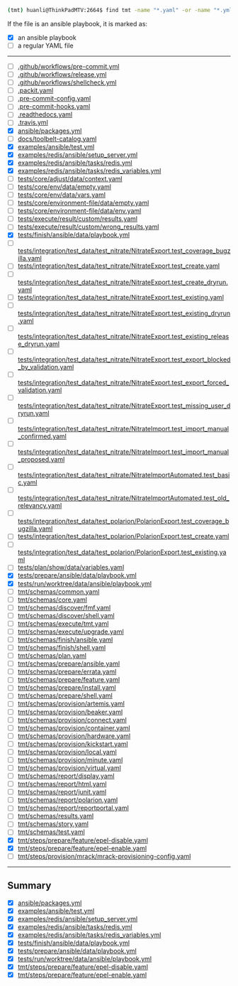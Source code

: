 ```bash
(tmt) huanli@ThinkPadMTV:2664$ find tmt -name "*.yaml" -or -name "*.yml"
```

If the file is an ansible playbook, it is marked as:

* [x] an ansible playbook
* [ ] a regular YAML file

---

* [ ] [.github/workflows/pre-commit.yml](https://github.com/teemtee/tmt/blob/main/.github/workflows/pre-commit.yml)
* [ ] [.github/workflows/release.yml](https://github.com/teemtee/tmt/blob/main/.github/workflows/release.yml)
* [ ] [.github/workflows/shellcheck.yml](https://github.com/teemtee/tmt/blob/main/.github/workflows/shellcheck.yml)
* [ ] [.packit.yaml](https://github.com/teemtee/tmt/blob/main/.packit.yaml)
* [ ] [.pre-commit-config.yaml](https://github.com/teemtee/tmt/blob/main/.pre-commit-config.yaml)
* [ ] [.pre-commit-hooks.yaml](https://github.com/teemtee/tmt/blob/main/.pre-commit-hooks.yaml)
* [ ] [.readthedocs.yaml](https://github.com/teemtee/tmt/blob/main/.readthedocs.yaml)
* [ ] [.travis.yml](https://github.com/teemtee/tmt/blob/main/.travis.yml)
* [x] [ansible/packages.yml](https://github.com/teemtee/tmt/blob/main/ansible/packages.yml)
* [ ] [docs/toolbelt-catalog.yaml](https://github.com/teemtee/tmt/blob/main/docs/toolbelt-catalog.yaml)
* [x] [examples/ansible/test.yml](https://github.com/teemtee/tmt/blob/main/examples/ansible/test.yml)
* [x] [examples/redis/ansible/setup_server.yml](https://github.com/teemtee/tmt/blob/main/examples/redis/ansible/setup_server.yml)
* [x] [examples/redis/ansible/tasks/redis.yml](https://github.com/teemtee/tmt/blob/main/examples/redis/ansible/tasks/redis.yml)
* [x] [examples/redis/ansible/tasks/redis_variables.yml](https://github.com/teemtee/tmt/blob/main/examples/redis/ansible/tasks/redis_variables.yml)
* [ ] [tests/core/adjust/data/context.yaml](https://github.com/teemtee/tmt/blob/main/tests/core/adjust/data/context.yaml)
* [ ] [tests/core/env/data/empty.yaml](https://github.com/teemtee/tmt/blob/main/tests/core/env/data/empty.yaml)
* [ ] [tests/core/env/data/vars.yaml](https://github.com/teemtee/tmt/blob/main/tests/core/env/data/vars.yaml)
* [ ] [tests/core/environment-file/data/empty.yaml](https://github.com/teemtee/tmt/blob/main/tests/core/environment-file/data/empty.yaml)
* [ ] [tests/core/environment-file/data/env.yaml](https://github.com/teemtee/tmt/blob/main/tests/core/environment-file/data/env.yaml)
* [ ] [tests/execute/result/custom/results.yaml](https://github.com/teemtee/tmt/blob/main/tests/execute/result/custom/results.yaml)
* [ ] [tests/execute/result/custom/wrong_results.yaml](https://github.com/teemtee/tmt/blob/main/tests/execute/result/custom/wrong_results.yaml)
* [x] [tests/finish/ansible/data/playbook.yml](https://github.com/teemtee/tmt/blob/main/tests/finish/ansible/data/playbook.yml)
* [ ] [tests/integration/test_data/test_nitrate/NitrateExport.test_coverage_bugzilla.yaml](https://github.com/teemtee/tmt/blob/main/tests/integration/test_data/test_nitrate/NitrateExport.test_coverage_bugzilla.yaml)
* [ ] [tests/integration/test_data/test_nitrate/NitrateExport.test_create.yaml](https://github.com/teemtee/tmt/blob/main/tests/integration/test_data/test_nitrate/NitrateExport.test_create.yaml)
* [ ] [tests/integration/test_data/test_nitrate/NitrateExport.test_create_dryrun.yaml](https://github.com/teemtee/tmt/blob/main/tests/integration/test_data/test_nitrate/NitrateExport.test_create_dryrun.yaml)
* [ ] [tests/integration/test_data/test_nitrate/NitrateExport.test_existing.yaml](https://github.com/teemtee/tmt/blob/main/tests/integration/test_data/test_nitrate/NitrateExport.test_existing.yaml)
* [ ] [tests/integration/test_data/test_nitrate/NitrateExport.test_existing_dryrun.yaml](https://github.com/teemtee/tmt/blob/main/tests/integration/test_data/test_nitrate/NitrateExport.test_existing_dryrun.yaml)
* [ ] [tests/integration/test_data/test_nitrate/NitrateExport.test_existing_release_dryrun.yaml](https://github.com/teemtee/tmt/blob/main/tests/integration/test_data/test_nitrate/NitrateExport.test_existing_release_dryrun.yaml)
* [ ] [tests/integration/test_data/test_nitrate/NitrateExport.test_export_blocked_by_validation.yaml](https://github.com/teemtee/tmt/blob/main/tests/integration/test_data/test_nitrate/NitrateExport.test_export_blocked_by_validation.yaml)
* [ ] [tests/integration/test_data/test_nitrate/NitrateExport.test_export_forced_validation.yaml](https://github.com/teemtee/tmt/blob/main/tests/integration/test_data/test_nitrate/NitrateExport.test_export_forced_validation.yaml)
* [ ] [tests/integration/test_data/test_nitrate/NitrateExport.test_missing_user_dryrun.yaml](https://github.com/teemtee/tmt/blob/main/tests/integration/test_data/test_nitrate/NitrateExport.test_missing_user_dryrun.yaml)
* [ ] [tests/integration/test_data/test_nitrate/NitrateImport.test_import_manual_confirmed.yaml](https://github.com/teemtee/tmt/blob/main/tests/integration/test_data/test_nitrate/NitrateImport.test_import_manual_confirmed.yaml)
* [ ] [tests/integration/test_data/test_nitrate/NitrateImport.test_import_manual_proposed.yaml](https://github.com/teemtee/tmt/blob/main/tests/integration/test_data/test_nitrate/NitrateImport.test_import_manual_proposed.yaml)
* [ ] [tests/integration/test_data/test_nitrate/NitrateImportAutomated.test_basic.yaml](https://github.com/teemtee/tmt/blob/main/tests/integration/test_data/test_nitrate/NitrateImportAutomated.test_basic.yaml)
* [ ] [tests/integration/test_data/test_nitrate/NitrateImportAutomated.test_old_relevancy.yaml](https://github.com/teemtee/tmt/blob/main/tests/integration/test_data/test_nitrate/NitrateImportAutomated.test_old_relevancy.yaml)
* [ ] [tests/integration/test_data/test_polarion/PolarionExport.test_coverage_bugzilla.yaml](https://github.com/teemtee/tmt/blob/main/tests/integration/test_data/test_polarion/PolarionExport.test_coverage_bugzilla.yaml)
* [ ] [tests/integration/test_data/test_polarion/PolarionExport.test_create.yaml](https://github.com/teemtee/tmt/blob/main/tests/integration/test_data/test_polarion/PolarionExport.test_create.yaml)
* [ ] [tests/integration/test_data/test_polarion/PolarionExport.test_existing.yaml](https://github.com/teemtee/tmt/blob/main/tests/integration/test_data/test_polarion/PolarionExport.test_existing.yaml)
* [ ] [tests/plan/show/data/variables.yaml](https://github.com/teemtee/tmt/blob/main/tests/plan/show/data/variables.yaml)
* [x] [tests/prepare/ansible/data/playbook.yml](https://github.com/teemtee/tmt/blob/main/tests/prepare/ansible/data/playbook.yml)
* [x] [tests/run/worktree/data/ansible/playbook.yml](https://github.com/teemtee/tmt/blob/main/tests/run/worktree/data/ansible/playbook.yml)
* [ ] [tmt/schemas/common.yaml](https://github.com/teemtee/tmt/blob/main/tmt/schemas/common.yaml)
* [ ] [tmt/schemas/core.yaml](https://github.com/teemtee/tmt/blob/main/tmt/schemas/core.yaml)
* [ ] [tmt/schemas/discover/fmf.yaml](https://github.com/teemtee/tmt/blob/main/tmt/schemas/discover/fmf.yaml)
* [ ] [tmt/schemas/discover/shell.yaml](https://github.com/teemtee/tmt/blob/main/tmt/schemas/discover/shell.yaml)
* [ ] [tmt/schemas/execute/tmt.yaml](https://github.com/teemtee/tmt/blob/main/tmt/schemas/execute/tmt.yaml)
* [ ] [tmt/schemas/execute/upgrade.yaml](https://github.com/teemtee/tmt/blob/main/tmt/schemas/execute/upgrade.yaml)
* [ ] [tmt/schemas/finish/ansible.yaml](https://github.com/teemtee/tmt/blob/main/tmt/schemas/finish/ansible.yaml)
* [ ] [tmt/schemas/finish/shell.yaml](https://github.com/teemtee/tmt/blob/main/tmt/schemas/finish/shell.yaml)
* [ ] [tmt/schemas/plan.yaml](https://github.com/teemtee/tmt/blob/main/tmt/schemas/plan.yaml)
* [ ] [tmt/schemas/prepare/ansible.yaml](https://github.com/teemtee/tmt/blob/main/tmt/schemas/prepare/ansible.yaml)
* [ ] [tmt/schemas/prepare/errata.yaml](https://github.com/teemtee/tmt/blob/main/tmt/schemas/prepare/errata.yaml)
* [ ] [tmt/schemas/prepare/feature.yaml](https://github.com/teemtee/tmt/blob/main/tmt/schemas/prepare/feature.yaml)
* [ ] [tmt/schemas/prepare/install.yaml](https://github.com/teemtee/tmt/blob/main/tmt/schemas/prepare/install.yaml)
* [ ] [tmt/schemas/prepare/shell.yaml](https://github.com/teemtee/tmt/blob/main/tmt/schemas/prepare/shell.yaml)
* [ ] [tmt/schemas/provision/artemis.yaml](https://github.com/teemtee/tmt/blob/main/tmt/schemas/provision/artemis.yaml)
* [ ] [tmt/schemas/provision/beaker.yaml](https://github.com/teemtee/tmt/blob/main/tmt/schemas/provision/beaker.yaml)
* [ ] [tmt/schemas/provision/connect.yaml](https://github.com/teemtee/tmt/blob/main/tmt/schemas/provision/connect.yaml)
* [ ] [tmt/schemas/provision/container.yaml](https://github.com/teemtee/tmt/blob/main/tmt/schemas/provision/container.yaml)
* [ ] [tmt/schemas/provision/hardware.yaml](https://github.com/teemtee/tmt/blob/main/tmt/schemas/provision/hardware.yaml)
* [ ] [tmt/schemas/provision/kickstart.yaml](https://github.com/teemtee/tmt/blob/main/tmt/schemas/provision/kickstart.yaml)
* [ ] [tmt/schemas/provision/local.yaml](https://github.com/teemtee/tmt/blob/main/tmt/schemas/provision/local.yaml)
* [ ] [tmt/schemas/provision/minute.yaml](https://github.com/teemtee/tmt/blob/main/tmt/schemas/provision/minute.yaml)
* [ ] [tmt/schemas/provision/virtual.yaml](https://github.com/teemtee/tmt/blob/main/tmt/schemas/provision/virtual.yaml)
* [ ] [tmt/schemas/report/display.yaml](https://github.com/teemtee/tmt/blob/main/tmt/schemas/report/display.yaml)
* [ ] [tmt/schemas/report/html.yaml](https://github.com/teemtee/tmt/blob/main/tmt/schemas/report/html.yaml)
* [ ] [tmt/schemas/report/junit.yaml](https://github.com/teemtee/tmt/blob/main/tmt/schemas/report/junit.yaml)
* [ ] [tmt/schemas/report/polarion.yaml](https://github.com/teemtee/tmt/blob/main/tmt/schemas/report/polarion.yaml)
* [ ] [tmt/schemas/report/reportportal.yaml](https://github.com/teemtee/tmt/blob/main/tmt/schemas/report/reportportal.yaml)
* [ ] [tmt/schemas/results.yaml](https://github.com/teemtee/tmt/blob/main/tmt/schemas/results.yaml)
* [ ] [tmt/schemas/story.yaml](https://github.com/teemtee/tmt/blob/main/tmt/schemas/story.yaml)
* [ ] [tmt/schemas/test.yaml](https://github.com/teemtee/tmt/blob/main/tmt/schemas/test.yaml)
* [x] [tmt/steps/prepare/feature/epel-disable.yaml](https://github.com/teemtee/tmt/blob/main/tmt/steps/prepare/feature/epel-disable.yaml)
* [x] [tmt/steps/prepare/feature/epel-enable.yaml](https://github.com/teemtee/tmt/blob/main/tmt/steps/prepare/feature/epel-enable.yaml)
* [ ] [tmt/steps/provision/mrack/mrack-provisioning-config.yaml](https://github.com/teemtee/tmt/blob/main/tmt/steps/provision/mrack/mrack-provisioning-config.yaml)

---

## Summary 

* [x] [ansible/packages.yml](https://github.com/teemtee/tmt/blob/main/ansible/packages.yml)
* [x] [examples/ansible/test.yml](https://github.com/teemtee/tmt/blob/main/examples/ansible/test.yml)
* [x] [examples/redis/ansible/setup_server.yml](https://github.com/teemtee/tmt/blob/main/examples/redis/ansible/setup_server.yml)
* [x] [examples/redis/ansible/tasks/redis.yml](https://github.com/teemtee/tmt/blob/main/examples/redis/ansible/tasks/redis.yml)
* [x] [examples/redis/ansible/tasks/redis_variables.yml](https://github.com/teemtee/tmt/blob/main/examples/redis/ansible/tasks/redis_variables.yml)
* [x] [tests/finish/ansible/data/playbook.yml](https://github.com/teemtee/tmt/blob/main/tests/finish/ansible/data/playbook.yml)
* [x] [tests/prepare/ansible/data/playbook.yml](https://github.com/teemtee/tmt/blob/main/tests/prepare/ansible/data/playbook.yml)
* [x] [tests/run/worktree/data/ansible/playbook.yml](https://github.com/teemtee/tmt/blob/main/tests/run/worktree/data/ansible/playbook.yml)
* [x] [tmt/steps/prepare/feature/epel-disable.yaml](https://github.com/teemtee/tmt/blob/main/tmt/steps/prepare/feature/epel-disable.yaml)
* [x] [tmt/steps/prepare/feature/epel-enable.yaml](https://github.com/teemtee/tmt/blob/main/tmt/steps/prepare/feature/epel-enable.yaml)
